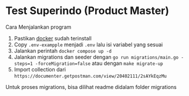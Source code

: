 # Test Superindo (Product Master)

Cara Menjalankan program

1. Pastikan [docker](https://www.docker.com/) sudah terinstall
2. Copy `.env-exampple` menjadi `.env` lalu isi variabel yang sesuai
3. Jalankan perintah `docker compose up -d`
4. Jalankan migrations dan seeder dengan `go run migrations/main.go -steps=1 -forceMigration=false` atau dengan `make migrate-up`
5. Import collection dari `https://documenter.getpostman.com/view/20402111/2sAYkEqzMu`

Untuk proses migrations, bisa dilihat readme didalam folder migrations

